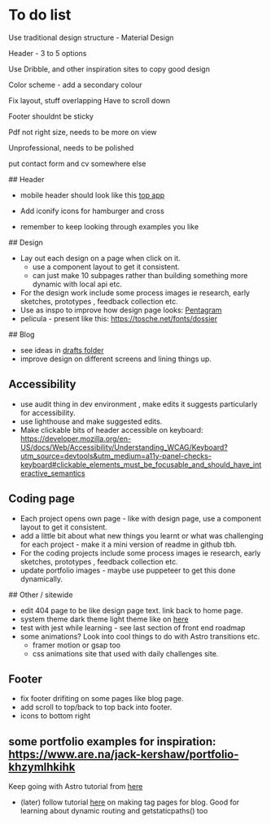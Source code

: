 # To do list

Use traditional design structure - Material Design

Header - 3 to 5 options

Use Dribble, and other inspiration sites to copy good design

Color scheme - add a secondary colour

Fix layout, stuff overlapping
Have to scroll down

Footer shouldnt be sticky

Pdf not right size, needs to be more on view

Unprofessional, needs to be polished

put contact form and cv somewhere else

## Header

- mobile header should look like this [top app](https://m3.material.io/components/top-app-bar/overview)
- Add iconify icons for hamburger and cross

- remember to keep looking through examples you like

## Design

- Lay out each design on a page when click on it.
  - use a component layout to get it consistent.
  - can just make 10 subpages rather than building something more dynamic with local api etc.
- For the design work include some process images ie research, early sketches, prototypes , feedback collection etc.
- Use as inspo to improve how design page looks: [Pentagram](https://www.pentagram.com/)
- pelicula - present like this: https://tosche.net/fonts/dossier

## Blog

- see ideas in [drafts folder](src/pages/blog/_drafts)
- improve design on different screens and lining things up.

## Accessibility

- use audit thing in dev environment , make edits it suggests particularly for accessibility.
- use lighthouse and make suggested edits.
- Make clickable bits of header accessible on keyboard: https://developer.mozilla.org/en-US/docs/Web/Accessibility/Understanding_WCAG/Keyboard?utm_source=devtools&utm_medium=a11y-panel-checks-keyboard#clickable_elements_must_be_focusable_and_should_have_interactive_semantics

## Coding page

- Each project opens own page - like with design page, use a component layout to get it consistent.
- add a little bit about what new things you learnt or what was challenging for each project - make it a mini version of readme in github tbh.
- For the coding projects include some process images ie research, early sketches, prototypes , feedback collection etc.
- update portfolio images - maybe use puppeteer to get this done dynamically.

## Other / sitewide

- edit 404 page to be like design page text. link back to home page.
- system theme dark theme light theme like on [here](https://alexworradandrews.com/)
- test with jest while learning - see last section of front end roadmap
- some animations? Look into cool things to do with Astro transitions etc.
  - framer motion or gsap too
  - css animations site that used with daily challenges site.

## Footer

- fix footer drifiting on some pages like blog page.
- add scroll to top/back to top back into footer.
- icons to bottom right

## some portfolio examples for inspiration: https://www.are.na/jack-kershaw/portfolio-khzymlhkihk

Keep going with Astro tutorial from [here](https://docs.astro.build/en/tutorial/6-islands/)

- (later) follow tutorial [here](https://docs.astro.build/en/tutorial/5-astro-api/2/) on making tag pages for blog. Good for learning about dynamic routing and getstaticpaths() too
